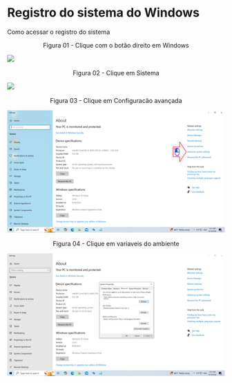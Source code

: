# Registro do sistema do Windows

Como acessar o registro do sistema

<div align="center">
Figura 01 - Clique com o botão direito em Windows
</div>

![](Imagens/Windows-Registro-Modo1-Img01.png)

<div align="center">
Figura 02 - Clique em Sistema
</div>

![](Imagens/Windows-Registro-Modo1-Img02.png)

<div align="center">
Figura 03 - Clique em Configuracão avançada
</div>

![](Imagens/Windows-Registro-Modo1-Img03.png)

<div align="center">
Figura 04 - Clique em variaveis do ambiente
</div>

![](Imagens/Windows-Registro-Modo1-Img04.png)

